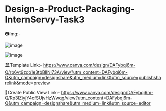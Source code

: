 # Design-a-Product-Packaging-InternServy-Task3
📷Img:-

![image](https://github.com/freinddeepti/Design-a-Product-Packaging-InternServy-Task3/assets/142092029/7e6a2e1d-551b-40e7-880c-ebd70d41ceaf)

![image](https://github.com/freinddeepti/Design-a-Product-Packaging-InternServy-Task3/assets/142092029/5f054961-772f-4bbd-b544-ae9c84114dea)

🏛️Template Link:-
https://www.canva.com/design/DAFybqj6m-Q/rb6vt9zdo1e3tbBlINl73A/view?utm_content=DAFybqj6m-Q&utm_campaign=designshare&utm_medium=link&utm_source=publishsharelink&mode=preview

📢Create Public View Link:-
https://www.canva.com/design/DAFybqj6m-Q/Rp3lZiyjY4cfSUjvHzWwqg/view?utm_content=DAFybqj6m-Q&utm_campaign=designshare&utm_medium=link&utm_source=editor
